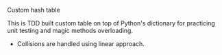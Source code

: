 Custom hash table

This is TDD built custom table on top of Python's dictionary for practicing unit testing and magic methods overloading. 

* Collisions are handled using linear approach.
